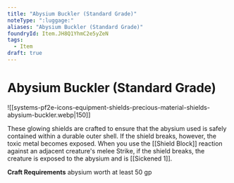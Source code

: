 ```yaml
---
title: "Abysium Buckler (Standard Grade)"
noteType: ":luggage:"
aliases: "Abysium Buckler (Standard Grade)"
foundryId: Item.JH8Q1YhmC2e5yZeN
tags:
  - Item
draft: true
---
```


# Abysium Buckler (Standard Grade)
![[systems-pf2e-icons-equipment-shields-precious-material-shields-abysium-buckler.webp|150]]

These glowing shields are crafted to ensure that the abysium used is safely contained within a durable outer shell. If the shield breaks, however, the toxic metal becomes exposed. When you use the [[Shield Block]] reaction against an adjacent creature's melee Strike, if the shield breaks, the creature is exposed to the abysium and is [[Sickened 1]].

**Craft Requirements** abysium worth at least 50 gp
